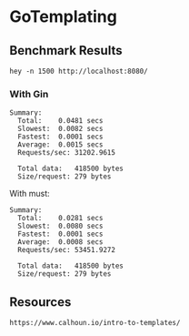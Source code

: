 # GoTemplating
## Benchmark Results
```
hey -n 1500 http://localhost:8080/
```
### With Gin
```
Summary:
  Total:	0.0481 secs
  Slowest:	0.0082 secs
  Fastest:	0.0001 secs
  Average:	0.0015 secs
  Requests/sec:	31202.9615
  
  Total data:	418500 bytes
  Size/request:	279 bytes
```
With must:
```
Summary:
  Total:	0.0281 secs
  Slowest:	0.0080 secs
  Fastest:	0.0001 secs
  Average:	0.0008 secs
  Requests/sec:	53451.9272
  
  Total data:	418500 bytes
  Size/request:	279 bytes
```

## Resources
```
https://www.calhoun.io/intro-to-templates/
```

